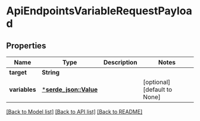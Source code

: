 # ApiEndpointsVariableRequestPayload

## Properties
Name | Type | Description | Notes
------------ | ------------- | ------------- | -------------
**target** | **String** |  | 
**variables** | [***serde_json::Value**](.md) |  | [optional] [default to None]

[[Back to Model list]](../README.md#documentation-for-models) [[Back to API list]](../README.md#documentation-for-api-endpoints) [[Back to README]](../README.md)


